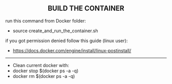 <h2 style="text-align: center;">BUILD THE CONTAINER</h2>

run this command from Docker folder:
- source create_and_run_the_container.sh 

if you got permission denied follow this guide (linux user):
-  https://docs.docker.com/engine/install/linux-postinstall/

---
- Clean current docker with:
- docker stop $(docker ps -a -q)
- docker rm $(docker ps -a -q) 